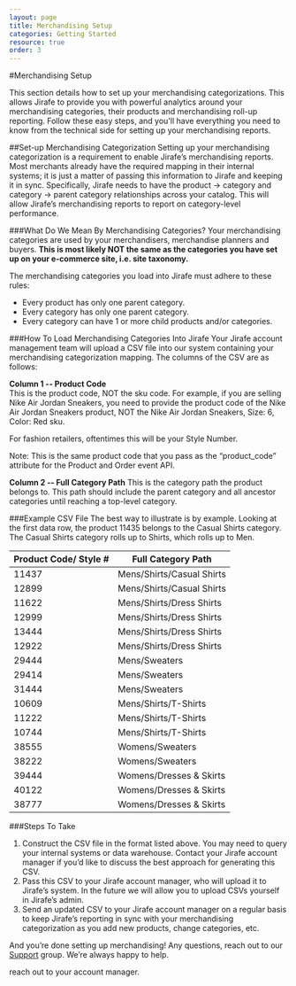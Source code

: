 ```yaml
---
layout: page
title: Merchandising Setup
categories: Getting Started
resource: true
order: 3
---	
```


#Merchandising Setup

This section details how to set up your merchandising categorizations.  This allows Jirafe to provide you with powerful analytics around your merchandising categories, their products and merchandising roll-up reporting.  Follow these easy steps, and you'll have everything you need to know from the technical side for setting up your merchandising reports.


##Set-up Merchandising Categorization
Setting up your merchandising categorization is a requirement to enable Jirafe’s merchandising reports. Most merchants already have the required mapping in their internal systems; it is just a matter of passing this information to Jirafe and keeping it in sync.
Specifically, Jirafe needs to have the product -> category and category -> parent category relationships across your catalog. This will allow Jirafe’s merchandising reports to report on category-level performance.

###What Do We Mean By Merchandising Categories?
Your merchandising categories are used by your merchandisers, merchandise planners and buyers. **This is most likely NOT the same as the categories you have set up on your e-commerce site, i.e. site taxonomy.**

The merchandising categories you load into Jirafe must adhere to these rules:

* Every product has only one parent category.
* Every category has only one parent category.
* Every category can have 1 or more child products and/or categories.

###How To Load Merchandising Categories Into Jirafe
Your Jirafe account management team will upload a CSV file into our system containing your merchandising categorization mapping. The columns of the CSV are as follows:

**Column 1 -- Product Code**  
This is the product code, NOT the sku code. For example, if you are selling Nike Air Jordan Sneakers, you need to provide the product code of the Nike Air Jordan Sneakers product, NOT the Nike Air Jordan Sneakers, Size: 6, Color: Red sku.

For fashion retailers, oftentimes this will be your Style Number.

Note: This is the same product code that you pass as the “product_code” attribute for the Product and Order event API.

**Column 2 -- Full Category Path**
This is the category path the product belongs to. This path should include the parent category and all ancestor categories until reaching a top-level category.

###Example CSV File
The best way to illustrate is by example. Looking at the first data row, the product 11435 belongs to the Casual Shirts category. The Casual Shirts category rolls up to Shirts, which rolls up to Men.

Product Code/ Style # | Full Category Path |
------------ | ------------- 
11437 | Mens/Shirts/Casual Shirts |
12899 | Mens/Shirts/Casual Shirts |
11622 | Mens/Shirts/Dress Shirts |
12999 | Mens/Shirts/Dress Shirts |
13444 | Mens/Shirts/Dress Shirts |
12922 | Mens/Shirts/Dress Shirts |
29444 | Mens/Sweaters |
29414 | Mens/Sweaters |
31444 | Mens/Sweaters |
10609 | Mens/Shirts/T-Shirts |
11222 | Mens/Shirts/T-Shirts |
10744 | Mens/Shirts/T-Shirts |
38555 | Womens/Sweaters |
38222 | Womens/Sweaters |
39444 | Womens/Dresses & Skirts |
40122 | Womens/Dresses & Skirts |
38777 | Womens/Dresses & Skirts |

###Steps To Take
1. Construct the CSV file in the format listed above. You may need to query your internal systems or data warehouse. Contact your Jirafe account manager if you’d like to discuss the best approach for generating this CSV.
2. Pass this CSV to your Jirafe account manager, who will upload it to Jirafe’s system. In the future we will allow you to upload CSVs yourself in Jirafe’s admin.
3. Send an updated CSV to your Jirafe account manager on a regular basis to keep Jirafe’s reporting in sync with your merchandising categorization as you add new products, change categories, etc.

And you’re done setting up merchandising!  Any questions, reach out to our [Support](mailto:support@jirafe.com "Jirafe Support") group.  We’re always happy to help.

reach out to your account manager.